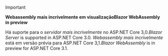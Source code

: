 ---
---
> [!IMPORTANT]
> <span data-ttu-id="24973-101">**Webassembly mais incrivelmente em visualização**</span><span class="sxs-lookup"><span data-stu-id="24973-101">**Blazor WebAssembly in preview**</span></span>
>
> <span data-ttu-id="24973-102">Há suporte para o *servidor mais incrivelmente* no ASP.NET Core 3,0.</span><span class="sxs-lookup"><span data-stu-id="24973-102">*Blazor Server* is supported in ASP.NET Core 3.0.</span></span> <span data-ttu-id="24973-103">*Webassembly mais incrivelmente* está em versão prévia para ASP.NET Core 3,1.</span><span class="sxs-lookup"><span data-stu-id="24973-103">*Blazor WebAssembly* is in preview for ASP.NET Core 3.1.</span></span>
